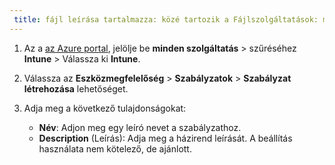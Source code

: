 ```yaml
---
 title: fájl leírása tartalmazza: közé tartozik a Fájlszolgáltatások: microsoft-intune Szerző: MandiOhlinger ms.service: microsoft-intune ms.topic: include ms.date: 04/02/2019 ms.author: mandia ms.custom: include file ms.collection: M365-identity-device-management
---
```


1. Az a [az Azure portal](https://portal.azure.com), jelölje be **minden szolgáltatás** > szűréséhez **Intune** > Válassza ki **Intune**.
2. Válassza az **Eszközmegfelelőség** > **Szabályzatok** > **Szabályzat létrehozása** lehetőséget.
3. Adja meg a következő tulajdonságokat:

    - **Név**: Adjon meg egy leíró nevet a szabályzathoz.
    - **Description** (Leírás): Adja meg a házirend leírását. A beállítás használata nem kötelező, de ajánlott.
